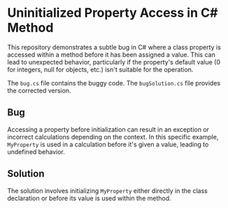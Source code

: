 # Uninitialized Property Access in C# Method

This repository demonstrates a subtle bug in C# where a class property is accessed within a method before it has been assigned a value.  This can lead to unexpected behavior, particularly if the property's default value (0 for integers, null for objects, etc.) isn't suitable for the operation.

The `bug.cs` file contains the buggy code. The `bugSolution.cs` file provides the corrected version.

## Bug

Accessing a property before initialization can result in an exception or incorrect calculations depending on the context.  In this specific example, `MyProperty` is used in a calculation before it's given a value, leading to undefined behavior.

## Solution

The solution involves initializing `MyProperty` either directly in the class declaration or before its value is used within the method.